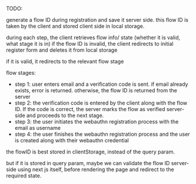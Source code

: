 TODO:

generate a flow ID during registration and save it server side.
this flow ID is taken by the client and stored client side in local storage.

during each step, the client retrieves flow info/ state (whether it is valid, what stage it is in)
if the flow ID is invalid, the client redirects to initial register form and deletes it from local storage

if it is valid, it redirects to the relevant flow stage

flow stages:

- step 1: user enters email and a verification code is sent. if email already exists, error is returned. otherwise, the flow ID is returned from the server
- step 2: the verification code is entered by the client along with the flow ID. If the code is correct, the server marks the flow as verified server-side and proceeds to the next stage.
- step 3: the user initiates the webauthn registration process with the email as username
- step 4: the user finishes the webauthn registration process and the user is created along with their webauthn credential

the flowID is best stored in clientStorage, instead of the query param.

but if it is stored in query param, maybe we can validate the flow ID server-side using next js itself, before rendering the page
and redirect to the required state.
